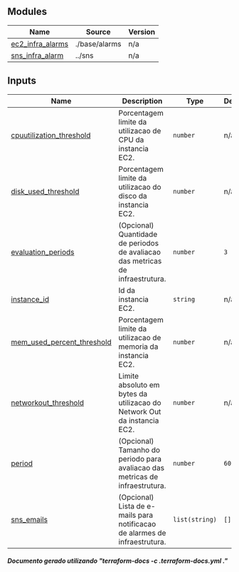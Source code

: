 <!-- BEGIN_TF_DOCS -->


## Modules

| Name | Source | Version |
|------|--------|---------|
| <a name="module_ec2_infra_alarms"></a> [ec2\_infra\_alarms](#module\_ec2\_infra\_alarms) | ./base/alarms | n/a |
| <a name="module_sns_infra_alarm"></a> [sns\_infra\_alarm](#module\_sns\_infra\_alarm) | ../sns | n/a |

## Inputs

| Name | Description | Type | Default | Required |
|------|-------------|------|---------|:--------:|
| <a name="input_cpuutilization_threshold"></a> [cpuutilization\_threshold](#input\_cpuutilization\_threshold) | Porcentagem limite da utilizacao de CPU da instancia EC2. | `number` | n/a | yes |
| <a name="input_disk_used_threshold"></a> [disk\_used\_threshold](#input\_disk\_used\_threshold) | Porcentagem limite da utilizacao do disco da instancia EC2. | `number` | n/a | yes |
| <a name="input_evaluation_periods"></a> [evaluation\_periods](#input\_evaluation\_periods) | (Opcional) Quantidade de periodos de avaliacao das metricas de infraestrutura. | `number` | `3` | no |
| <a name="input_instance_id"></a> [instance\_id](#input\_instance\_id) | Id da instancia EC2. | `string` | n/a | yes |
| <a name="input_mem_used_percent_threshold"></a> [mem\_used\_percent\_threshold](#input\_mem\_used\_percent\_threshold) | Porcentagem limite da utilizacao de memoria da instancia EC2. | `number` | n/a | yes |
| <a name="input_networkout_threshold"></a> [networkout\_threshold](#input\_networkout\_threshold) | Limite absoluto em bytes da utilizacao do Network Out da instancia EC2. | `number` | n/a | yes |
| <a name="input_period"></a> [period](#input\_period) | (Opcional) Tamanho do periodo para avaliacao das metricas de infraestrutura. | `number` | `60` | no |
| <a name="input_sns_emails"></a> [sns\_emails](#input\_sns\_emails) | (Opcional) Lista de e-mails para notificacao de alarmes de infraestrutura. | `list(string)` | `[]` | no |
##### Documento gerado utilizando "terraform-docs -c .terraform-docs.yml ."
<!-- END_TF_DOCS -->    
